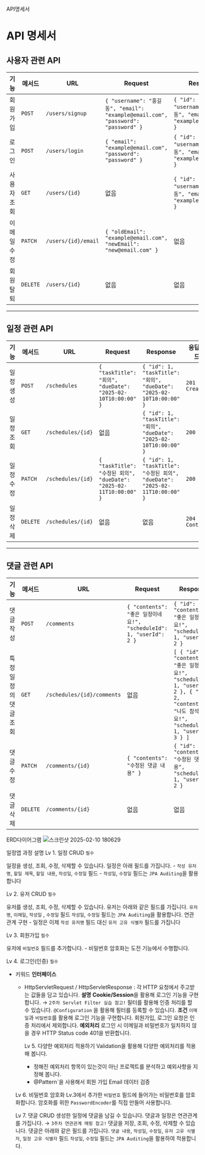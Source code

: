 API명세서
# API 명세서

## 사용자 관련 API

| 기능         | 메서드   | URL                       | Request                                               | Response                                                | 응답코드         |
|--------------|----------|---------------------------|-------------------------------------------------------|---------------------------------------------------------|------------------|
| 회원가입     | `POST`   | `/users/signup`            | `{ "username": "홍길동", "email": "example@email.com", "password": "password" }` | `{ "id": 1, "username": "홍길동", "email": "example@email.com" }` | `201 Created`    |
| 로그인       | `POST`   | `/users/login`             | `{ "email": "example@email.com", "password": "password" }` | `{ "id": 1, "username": "홍길동", "email": "example@email.com" }` | `200 OK`        |
| 사용자 조회  | `GET`    | `/users/{id}`              | 없음                                                  | `{ "id": 1, "username": "홍길동", "email": "example@email.com" }` | `200 OK`        |
| 이메일 수정  | `PATCH`  | `/users/{id}/email`        | `{ "oldEmail": "example@email.com", "newEmail": "new@email.com" }` | 없음                                                    | `200 OK`        |
| 회원탈퇴     | `DELETE` | `/users/{id}`              | 없음                                                  | 없음                                                    | `204 No Content`|

---

## 일정 관련 API

| 기능         | 메서드   | URL                       | Request                                               | Response                                                | 응답코드         |
|--------------|----------|---------------------------|-------------------------------------------------------|---------------------------------------------------------|------------------|
| 일정 생성    | `POST`   | `/schedules`               | `{ "taskTitle": "회의", "dueDate": "2025-02-10T10:00:00" }` | `{ "id": 1, "taskTitle": "회의", "dueDate": "2025-02-10T10:00:00" }` | `201 Created`    |
| 일정 조회    | `GET`    | `/schedules/{id}`          | 없음                                                  | `{ "id": 1, "taskTitle": "회의", "dueDate": "2025-02-10T10:00:00" }` | `200 OK`        |
| 일정 수정    | `PATCH`  | `/schedules/{id}`          | `{ "taskTitle": "수정된 회의", "dueDate": "2025-02-11T10:00:00" }` | `{ "id": 1, "taskTitle": "수정된 회의", "dueDate": "2025-02-11T10:00:00" }` | `200 OK`        |
| 일정 삭제    | `DELETE` | `/schedules/{id}`          | 없음                                                  | 없음                                                    | `204 No Content`|

---

## 댓글 관련 API

| 기능         | 메서드   | URL                       | Request                                               | Response                                                | 응답코드         |
|--------------|----------|---------------------------|-------------------------------------------------------|---------------------------------------------------------|------------------|
| 댓글 작성    | `POST`   | `/comments`                | `{ "contents": "좋은 일정이네요!", "scheduleId": 1, "userId": 2 }` | `{ "id": 1, "contents": "좋은 일정이네요!", "scheduleId": 1, "userId": 2 }` | `201 Created`    |
| 특정 일정의 댓글 조회 | `GET`    | `/schedules/{id}/comments` | 없음                                                  | `[ { "id": 1, "contents": "좋은 일정이네요!", "scheduleId": 1, "userId": 2 }, { "id": 2, "contents": "나도 참석할게요!", "scheduleId": 1, "userId": 3 } ]` | `200 OK`        |
| 댓글 수정    | `PATCH`  | `/comments/{id}`           | `{ "contents": "수정된 댓글 내용" }`                   | `{ "id": 1, "contents": "수정된 댓글 내용", "scheduleId": 1, "userId": 2 }` | `200 OK`        |
| 댓글 삭제    | `DELETE` | `/comments/{id}`           | 없음                                                  | 없음                                                    | `204 No Content`|


ERD다이어그램
![스크린샷 2025-02-10 180629](https://github.com/user-attachments/assets/de227b49-89ac-46cc-be63-3962e187e18e)


일정앱 과정 설명
 Lv 1. 일정 CRUD  `필수`

일정을 생성, 조회, 수정, 삭제할 수 있습니다.
일정은 아래 필드를 가집니다.
    - `작성 유저명`, `할일 제목`, `할일 내용`, `작성일`, `수정일` 필드
    - `작성일`, `수정일` 필드는 `JPA Auditing`을 활용합니다

 Lv 2. 유저 CRUD  `필수`

 유저를 생성, 조회, 수정, 삭제할 수 있습니다.
 유저는 아래와 같은 필드를 가집니다.
`유저명`, `이메일`, `작성일` , `수정일` 필드
 `작성일`, `수정일` 필드는 `JPA Auditing`을 활용합니다.
 연관관계 구현
    - 일정은 이제 `작성 유저명` 필드 대신 `유저 고유 식별자` 필드를 가집니다


Lv 3. 회원가입  `필수`

유저에 `비밀번호` 필드를 추가합니다.
    - 비밀번호 암호화는 도전 기능에서 수행합니다.

  Lv 4. 로그인(인증)  `필수`

- 키워드
    **인터페이스**
    - HttpServletRequest / HttpServletResponse : 각 HTTP 요청에서 주고받는 값들을 담고 있습니다.
   **설명**
   **Cookie/Session**을 활용해 로그인 기능을 구현합니다. → `2주차 Servlet Filter 실습 참고!`
       필터를 활용해 인증 처리를 할 수 있습니다.
       `@Configuration` 을 활용해 필터를 등록할 수 있습니다.
      **조건**
           `이메일`과 `비밀번호`를 활용해 로그인 기능을 구현합니다.
           회원가입, 로그인 요청은 인증 처리에서 제외합니다.
       **예외처리**
           로그인 시 이메일과 비밀번호가 일치하지 않을 경우 HTTP Status code 401을 반환합니다.

      Lv 5. 다양한 예외처리 적용하기
       Validation을 활용해 다양한 예외처리를 적용해 봅니다.
       - 정해진 예외처리 항목이 있는것이 아닌 프로젝트를 분석하고 예외사항을 지정해 봅니다.
       - @Pattern`을 사용해서 회원 가입 Email 데이터 검증

     Lv 6. 비밀번호 암호화
       Lv.3에서 추가한 `비밀번호` 필드에 들어가는 비밀번호를 암호화합니다.
       암호화를 위한 `PasswordEncoder`를 직접 만들어 사용합니다.

    Lv 7. 댓글 CRUD
       생성한 일정에 댓글을 남길 수 있습니다.
       댓글과 일정은 연관관계를 가집니다. →  `3주차 연관관계 매핑 참고!`
       댓글을 저장, 조회, 수정, 삭제할 수 있습니다.
       댓글은 아래와 같은 필드를 가집니다.
      `댓글 내용`, `작성일`, `수정일`, `유저 고유 식별자`, `일정 고유 식별자` 필드
      `작성일`, `수정일` 필드는 `JPA Auditing`을 활용하여 적용합니다.
